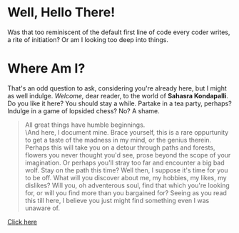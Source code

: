 # Well, Hello There!
Was that too reminiscent of the default first line of code every coder writes, a rite of initiation? Or am I looking too deep into things.
# Where Am I?
That's an odd question to ask, considering you're already here, but I might as well indulge. _Welcome,_ dear reader, to the world of **Sahasra Kondapalli**.
Do you like it here? You should stay a while. Partake in a tea party, perhaps? Indulge in a game of lopsided chess? No? A shame.
>All great things have humble beginnings.\
\And here, I document mine. Brace yourself, this is a rare oppurtunity to get a taste of the madness in my mind, or the genius therein. Perhaps this will take you on a detour through paths and forests, flowers you never thought you'd see, prose beyond the scope of your imagination. Or perhaps you'll stray too far and encounter a big bad wolf. Stay on the path this time?
Well then, I suppose it's time for you to be off. What will you discover about me, my hobbies, my likes, my dislikes? Will you, oh adventerous soul, find that which you're looking for, or will you find more than you bargained for? Seeing as you read this till here, I believe you just might find something even I was unaware of.

 [Click here](https://neural-keeper.github.io/)
